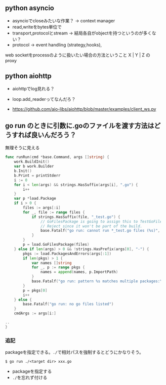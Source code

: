 ## python asyncio

- asyncioでcloseみたいな作業？ -> context manager
- read,writeをbytes単位で
- transport,protocolとstream -> 結局各自がobjectを持つというのが多くない？
- protocol -> event handling (strategy,hooks), 

web socketをprocessのように扱いたい場合の方法ということ X | Y | Z のproxy

## python aiohttp

- aiohttpでlog見れる？
- loop.add_readerってなんだろ？

- https://github.com/aio-libs/aiohttp/blob/master/examples/client_ws.py

## go run のときに引数に.goのファイルを渡す方法はどうすれば良いんだろう？

無理そうに見える

```go
func runRun(cmd *base.Command, args []string) {
	work.BuildInit()
	var b work.Builder
	b.Init()
	b.Print = printStderr
	i := 0
	for i < len(args) && strings.HasSuffix(args[i], ".go") {
		i++
	}
	var p *load.Package
	if i > 0 {
		files := args[:i]
		for _, file := range files {
			if strings.HasSuffix(file, "_test.go") {
				// GoFilesPackage is going to assign this to TestGoFiles.
				// Reject since it won't be part of the build.
				base.Fatalf("go run: cannot run *_test.go files (%s)", file)
			}
		}
		p = load.GoFilesPackage(files)
	} else if len(args) > 0 && !strings.HasPrefix(args[0], "-") {
		pkgs := load.PackagesAndErrors(args[:1])
		if len(pkgs) > 1 {
			var names []string
			for _, p := range pkgs {
				names = append(names, p.ImportPath)
			}
			base.Fatalf("go run: pattern %s matches multiple packages:\n\t%s", args[0], strings.Join(names, "\n\t"))
		}
		p = pkgs[0]
		i++
	} else {
		base.Fatalf("go run: no go files listed")
	}
	cmdArgs := args[i:]

..
}
```

### 追記

packageを指定できる。`./`で相対パスを強制するとどうにかなりそう。

```coonsole
$ go run ./<target dir> xxx.go
```

- packageを指定する
- `./`を忘れず付ける
